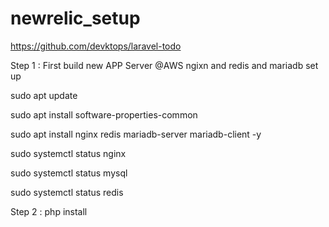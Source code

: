 # newrelic_setup
https://github.com/devktops/laravel-todo

Step 1 : First build new APP Server @AWS
ngixn and redis and mariadb set up 

sudo apt update

sudo apt install software-properties-common

sudo apt install nginx redis mariadb-server mariadb-client -y

sudo systemctl status nginx 

sudo systemctl status mysql

sudo systemctl status redis

Step 2 : php install

